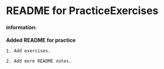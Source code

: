 ﻿# README for PracticeExercises

#### information:

**Added README for practice**
	
	1. Add exercises.

	2. Add more README notes.